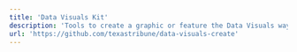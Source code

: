 ```yaml
---
title: 'Data Visuals Kit'
description: 'Tools to create a graphic or feature the Data Visuals way'
url: 'https://github.com/texastribune/data-visuals-create'
---
```


